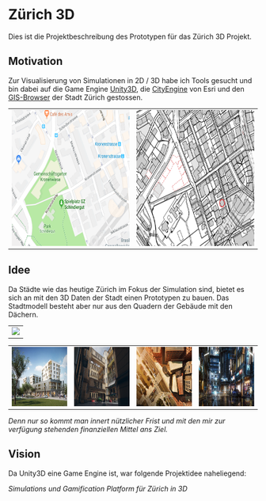 # Zürich 3D
Dies ist die Projektbeschreibung des Prototypen für das Zürich 3D Projekt.


## Motivation
Zur Visualisierung von Simulationen in 2D / 3D habe ich Tools gesucht und bin dabei auf die Game Engine [Unity3D](https://unity3d.com/unity), die [CityEngine](https://www.esri.ch/de/produkte/cityengine) von Esri und den [GIS-Browser](https://maps.zh.ch) der Stadt Zürich gestossen. 

<table style="width:100%">
  <tr>
    <td><img src="Schindlerpark.png" width="350" height="275"></td>
    <td><img src="Schindlerpark-GIS.png" width="350" height="275"></td> 
  </tr>
</table>

## Idee
Da Städte wie das heutige Zürich im Fokus der Simulation sind, bietet es sich an mit den 3D Daten der Stadt einen Prototypen zu bauen. Das Stadtmodell besteht aber nur aus den Quadern der Gebäude mit den Dächern. 

<table style="width:100%">
  <tr>
    <td><img src="https://user-images.githubusercontent.com/11026671/47834942-f6822e80-dda1-11e8-980c-832891336d0f.png" height="375"></td> 
  </tr>
</table>

<table style="width:100%">
  <tr>
    <td><img src="aussen-1.jpg" height="120" width="180"></td> 
    <td><img src="innenhof-1.png" height="120" width="180"></td> 
    <td><img src="architektur.jpg" height="120" width="180"></td> 
    <td><img src="nacht.jpg" height="120" width="180"></td> 
  <tr>
</table>

*Denn nur so kommt man innert nützlicher Frist und mit den mir zur verfügung stehenden finanziellen Mittel ans Ziel.* 

## Vision
Da Unity3D eine Game Engine ist, war folgende Projektidee naheliegend:

*Simulations und Gamification Platform für Zürich in 3D*




